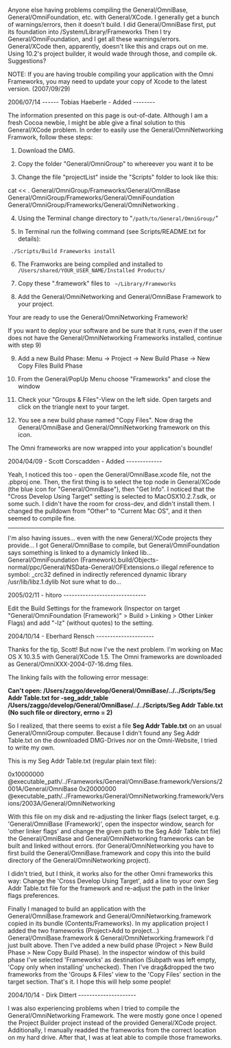 Anyone else having problems compiling the General/OmniBase, General/OmniFoundation, etc. with General/XCode.  I generally get a bunch of warnings/errors, then it doesn't build.  I did General/OmniBase first, put its foundation into /System/Library/Frameworks
Then I try General/OmniFoundation, and I get all these warnings/errors.  General/XCode then, apparently, doesn't like this and craps out on me.  Using 10.2's project builder, it would wade through those, and compile ok.  Suggestions?

NOTE: If you are having trouble compiling your application with the Omni Frameworks, you may need to update your copy of Xcode to the latest version. (2007/09/29)

2006/07/14 ------ Tobias Haeberle - Added --------

The information presented on this page is out-of-date. Although I am a fresh Cocoa newbie, I might be able give a final solution to this General/XCode problem.
In order to easily use the General/OmniNetworking Framwork, follow these steps:

1. Download the DMG.


2. Copy the folder "General/OmniGroup" to whereever you want it to be

3. Change the file "projectList" inside the "Scripts" folder to look like this:

    
cat << .
General/OmniGroup/Frameworks/General/OmniBase 
General/OmniGroup/Frameworks/General/OmniFoundation 
General/OmniGroup/Frameworks/General/OmniNetworking 
.


4. Using the Terminal change directory to "<code>/path/to/General/OmniGroup/</code>"

5. In Terminal run the follwing command (see Scripts/README.txt for details):

<code> ./Scripts/Build Frameworks install </code>

6. The Framworks are being compiled and installed to <code> /Users/shared/YOUR_USER_NAME/Installed Products/ </code>

7. Copy these ".framework" files to <code> ~/Library/Frameworks </code>

8. Add the General/OmniNetworking and General/OmniBase Framework to your project.

Your are ready to use the General/OmniNetworking Framework!

If you want to deploy your software and be sure that it runs, even if the user does not have the General/OmniNetworking Frameworks installed, continue with step 9)

9. Add a new Build Phase: Menu -> Project -> New Build Phase -> New Copy Files Build Phase

10. From the General/PopUp Menu choose "Frameworks" and close the window

11. Check your "Groups & Files"-View on the left side. Open targets and click on the triangle next to your target.

12. You see a new build phase named "Copy Files". Now drag the General/OmniBase and General/OmniNetworking framework on this icon.

The Omni frameworks are now wrapped into your application's boundle!

2004/04/09 - Scott Corscadden - Added -------------

Yeah, I noticed this too - open the General/OmniBase.xcode file, not the .pbproj one. Then, the first thing is to select the top node in General/XCode (the blue icon for "General/OmniBase"), then "Get Info". I noticed that the "Cross Develop Using Target" setting is selected to MacOSX10.2.7.sdk, or some such. I didn't have the room for cross-dev, and didn't install them. I changed the pulldown from "Other" to "Current Mac OS", and it then seemed to compile fine.

------------------------------------------------

I'm also having issues... even with the new General/XCode projects they provide... I got General/OmniBase to compile, but General/OmniFoundation says something is linked to a dynamicly linked lib... 
General/OmniFoundation (Framework).build/Objects-normal/ppc/General/NSData-General/OFExtensions.o illegal reference to symbol: _crc32 defined in indirectly referenced dynamic library /usr/lib/libz.1.dylib
Not sure what to do...

2005/02/11 - hitoro ------------------------------

Edit the Build Settings for the framework (Inspector on target "General/OmniFoundation (Framework)" > Build > Linking > Other Linker Flags) and add "-lz" (without quotes) to the setting.

2004/10/14 - Eberhard Rensch ---------------------

Thanks for the tip, Scott! But now I've the next problem. I'm working on Mac OS X 10.3.5 with General/XCode 1.5. The Omni frameworks are downloaded as General/OmniXXX-2004-07-16.dmg files.

The linking fails with the following error message:

**Can't open: /Users/zaggo/develop/General/OmniBase/../../Scripts/Seg Addr Table.txt for -seg_addr_table /Users/zaggo/develop/General/OmniBase/../../Scripts/Seg Addr Table.txt (No such file or directory, errno = 2)**

So I realized, that there seems to exist a file **Seg Addr Table.txt** on an usual General/OmniGroup computer. 
Because I didn't found any Seg Addr Table.txt on the downloaded DMG-Drives nor on the Omni-Website, I tried to write my own.

This is my Seg Addr Table.txt (regular plain text file):

    
0x10000000	@executable_path/../Frameworks/General/OmniBase.framework/Versions/2001A/General/OmniBase
0x20000000	@executable_path/../Frameworks/General/OmniNetworking.framework/Versions/2003A/General/OmniNetworking

 
With this file on my disk and re-adjusting the linker flags (select target, e.g. 'General/OmniBase (Framework)', open the inspector window, search for 'other linker flags' and change the given path to the Seg Addr Table.txt file) the General/OmniBase and General/OmniNetworking frameworks can be built and linked without errors.
(for General/OmniNetworking you have to first build the General/OmniBase.framework and copy this into the build directory of the General/OmniNetworking project).

I didn't tried, but I think, it works also for the other Omni frameworks this way: Change the 'Cross Develop Using Target', add a line to your own Seg Addr Table.txt file for the framework and re-adjust the path in the linker flags preferences.

Finally I managed to build an application with the General/OmniBase.framework and General/OmniNetworking.framework copied in its bundle (Contents/Frameworks).
In my application project I added the two frameworks (Project>Add to project...) General/OmniBase.framework & General/OmniNetworking.framework I'd just built above. Then I've added a new build phase (Project > New Build Phase > New Copy Build Phase).  In the inspector window of this build phase I've selected 'Frameworks' as destination (Subpath was left empty, 'Copy only when installing' unchecked). Then I've drag&dropped the two frameworks from the 'Groups & Files' view to the 'Copy Files' section in the target section. That's it. 
I hope this will help some people!

2004/10/14 - Dirk Dittert ---------------------

I was also experiencing problems when I tried to compile the General/OmniNetworking Framework. The were mostly gone once I opened the Project Builder project instead of the provided General/XCode project. Additionally, I manually readded the frameworks from the correct location on my hard drive. After that, I was at leat able to compile those frameworks.